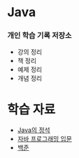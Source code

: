 # Java

### 개인 학습 기록 저장소
* 강의 정리
* 책 정리
* 예제 정리
* 개념 정리

# 학습 자료
- [Java의 정석](http://www.kyobobook.co.kr/product/detailViewKor.laf?ejkGb=KOR&mallGb=KOR&barcode=9788994492032&orderClick=LEa&Kc=)
- [자바 프로그래밍 입문](http://www.yes24.com/Product/Goods/62281686)
- [백준](https://www.acmicpc.net/)
